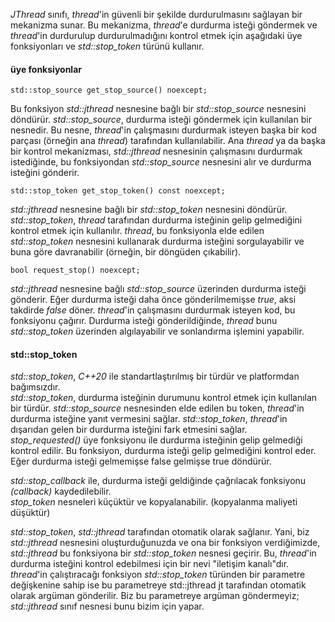 _JThread_ sınıfı, _thread_'in güvenli bir şekilde durdurulmasını sağlayan bir mekanizma sunar. Bu mekanizma, _thread_'e durdurma isteği göndermek ve _thread_'in durdurulup durdurulmadığını kontrol etmek için aşağıdaki üye fonksiyonları ve _std::stop_token_ türünü kullanır.
#### üye fonksiyonlar
```
std::stop_source get_stop_source() noexcept;
```
Bu fonksiyon _std::jthread_ nesnesine bağlı bir _std::stop_source_ nesnesini döndürür. _std::stop_source_, durdurma isteği göndermek için kullanılan bir nesnedir. Bu nesne, _thread_'in çalışmasını durdurmak isteyen başka bir kod parçası (örneğin ana _thread_) tarafından kullanılabilir. Ana _thread_ ya da başka bir kontrol mekanizması, _std::jthread_ nesnesinin çalışmasını durdurmak istediğinde, bu fonksiyondan _std::stop_source_ nesnesini alır ve durdurma isteğini gönderir.

```
std::stop_token get_stop_token() const noexcept;
```
_std::jthread_ nesnesine bağlı bir _std::stop_token_ nesnesini döndürür. _std::stop_token_, _thread_ tarafından durdurma isteğinin gelip gelmediğini kontrol etmek için kullanılır. _thread_, bu fonksiyonla elde edilen _std::stop_token_ nesnesini kullanarak durdurma isteğini sorgulayabilir ve buna göre davranabilir (örneğin, bir döngüden çıkabilir).

```
bool request_stop() noexcept;
```

_std::jthread_ nesnesine bağlı _std::stop_source_ üzerinden durdurma isteği gönderir. Eğer durdurma isteği daha önce gönderilmemişse _true_, aksi takdirde _false_ döner.
_thread_'in çalışmasını durdurmak isteyen kod, bu fonksiyonu çağırır. Durdurma isteği gönderildiğinde, _thread_ bunu _std::stop_token_ üzerinden algılayabilir ve sonlandırma işlemini yapabilir.

#### std::stop_token
_std::stop_token_, _C++20_ ile standartlaştırılmış bir türdür ve platformdan bağımsızdır. <br>
_std::stop_token_, durdurma isteğinin durumunu kontrol etmek için kullanılan bir türdür. _std::stop_source_ nesnesinden elde edilen bu token, _thread_'in durdurma isteğine yanıt vermesini sağlar.
_std::stop_token_, _thread_'in dışarıdan gelen bir durdurma isteğini fark etmesini sağlar.<br>
 _stop_requested()_ üye fonksiyonu ile durdurma isteğinin gelip gelmediği kontrol edilir. Bu fonksiyon, durdurma isteği gelip gelmediğini kontrol eder. Eğer durdurma isteği gelmemişse false gelmişse true döndürür.

_std::stop_callback_ ile, durdurma isteği geldiğinde çağrılacak fonksiyonu _(callback)_ kaydedilebilir.<br>
_stop_token_ nesneleri küçüktür ve kopyalanabilir. (kopyalanma maliyeti düşüktür)

_std::stop_token_, _std::jthread_ tarafından otomatik olarak sağlanır. 
Yani, biz _std::jthread_ nesnesini oluşturduğunuzda ve ona bir fonksiyon verdiğimizde, _std::jthread_ bu fonksiyona bir _std::stop_token_ nesnesi geçirir. Bu, _thread_'in durdurma isteğini kontrol edebilmesi için bir nevi "iletişim kanalı"dır.
_thread_'in çalıştıracağı fonksiyon _std::stop_token_ türünden bir parametre değişkenine sahip ise bu parametreye std::jthread jt tarafından otomatik olarak argüman gönderilir. Biz bu parametreye argüman göndermeyiz; _std::jthread_ sınıf nesnesi bunu bizim için yapar.




